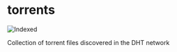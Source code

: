 torrents 
========
![Indexed](https://img.shields.io/badge/indexed-95093-blue)

Collection of torrent files discovered in the DHT network
